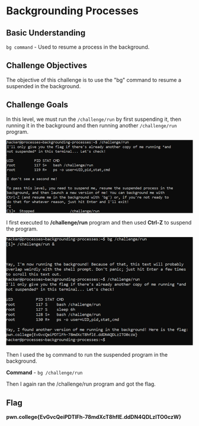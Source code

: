 # Backgrounding Processes

## Basic Understanding

`bg command` - Used to resume a process in the background.

## Challenge Objectives

The objective of this challenge is to use the "bg" command to resume a suspended in the background.

## Challenge Goals

In this level, we must run the `/challenge/run` by first suspending it, then running it in the background and then running another `/challenge/run` program.

![Error in loading image](image-5.png)

I first executed to **/challenge/run** program and then used **Ctrl-Z** to suspend the program.

![Error in loading image](image-7.png)

Then I used the `bg` command to run the suspended program in the background.

**Command** - `bg /challenge/run`

Then I again ran the /challenge/run program and got the flag.

## Flag

**pwn.college{EvGvcQeiPDTlFh-78mdXcT8hflE.ddDN4QDLzITO0czW}**